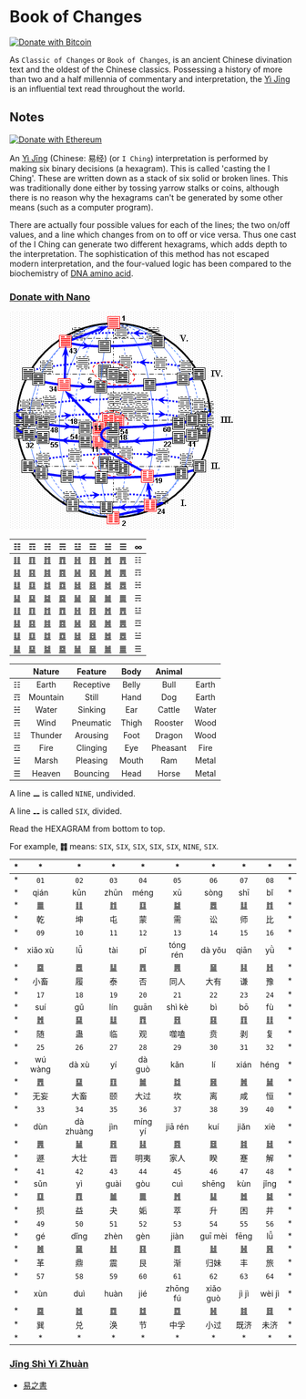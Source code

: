 # Book of Changes

[![Donate with Bitcoin](https://en.cryptobadges.io/badge/micro/1ABCGeXyjjUt6io4A88gbgc9oT9YcNDUhx)](https://en.cryptobadges.io/donate/1ABCGeXyjjUt6io4A88gbgc9oT9YcNDUhx)

As `Classic of Changes` or `Book of Changes`, is an ancient Chinese divination text and the oldest of the Chinese classics. Possessing a history of more than two and a half millennia of commentary and interpretation, the [Yì Jīng](https://ctext.org/book-of-changes) is an influential text read throughout the world.

## Notes

[![Donate with Ethereum](https://en.cryptobadges.io/badge/micro/0xdd9479cB3Adb149bED39197236A10C68Ae63e490)](https://en.cryptobadges.io/donate/0xdd9479cB3Adb149bED39197236A10C68Ae63e490)

An [Yì Jīng](https://ctext.org/book-of-changes) (Chinese: 易经) (or `I Ching`) interpretation is performed by making six binary decisions (a hexagram). This is called 'casting the I Ching'. These are written down as a stack of six solid or broken lines. This was traditionally done either by tossing yarrow stalks or coins, although there is no reason why the hexagrams can't be generated by some other means (such as a computer program).

There are actually four possible values for each of the lines; the two on/off values, and a line which changes from on to off or vice versa. Thus one cast of the I Ching can generate two different hexagrams, which adds depth to the interpretation. The sophistication of this method has not escaped modern interpretation, and the four-valued logic has been compared to the biochemistry of [DNA amino acid](https://www.genome.gov/genetics-glossary/Genetic-Code).

### [Donate with Nano](https://nano.to/nano_1epekqnnr185e6dparfchfy7zbthfddu7isatwqo9yoaejs6qztiza3rs8kr?title=Donate&success_url=https://88o.io/success?id={{id}}&cancel_url=https://88o.io/)
![Yì Global](global.gif)

| ☷ | ☶ | ☵ | ☴ | ☳ | ☲ | ☱ | ☰ | ∞ |
|---|---|---|---|---|---|---|---|---|
| [䷁](0.0.md) | [䷖](0.1.md) | [䷇](0.2.md) | [䷓](0.3.md) | [䷏](0.4.md) | [䷢](0.5.md) | [䷬](0.6.md) | [䷋](0.7.md) | ☷ |
| [䷎](1.0.md) | [䷳](1.1.md) | [䷦](1.2.md) | [䷴](1.3.md) | [䷽](1.4.md) | [䷷](1.5.md) | [䷞](1.6.md) | [䷠](1.7.md) | ☶ |
| [䷆](2.0.md) | [䷃](2.1.md) | [䷜](2.2.md) | [䷺](2.3.md) | [䷧](2.4.md) | [䷿](2.5.md) | [䷮](2.6.md) | [䷅](2.7.md) | ☵ |
| [䷭](3.0.md) | [䷑](3.1.md) | [䷯](3.2.md) | [䷸](3.3.md) | [䷟](3.4.md) | [䷱](3.5.md) | [䷛](3.6.md) | [䷫](3.7.md) | ☴ |
| [䷗](4.0.md) | [䷚](4.1.md) | [䷂](4.2.md) | [䷩](4.3.md) | [䷲](4.4.md) | [䷔](4.5.md) | [䷐](4.6.md) | [䷘](4.7.md) | ☳ |
| [䷣](5.0.md) | [䷕](5.1.md) | [䷾](5.2.md) | [䷤](5.3.md) | [䷶](5.4.md) | [䷝](5.5.md) | [䷰](5.6.md) | [䷌](5.7.md) | ☲ |
| [䷒](6.0.md) | [䷨](6.1.md) | [䷻](6.2.md) | [䷼](6.3.md) | [䷵](6.4.md) | [䷥](6.5.md) | [䷹](6.6.md) | [䷉](6.7.md) | ☱ |
| [䷊](7.0.md) | [䷙](7.1.md) | [䷄](7.2.md) | [䷈](7.3.md) | [䷡](7.4.md) | [䷍](7.5.md) | [䷪](7.6.md) | [䷀](7.7.md) | ☰ |

|  | Nature | Feature | Body | Animal |  | 
|---| :-: | :--: | :--: | :--: | :-: | 
| ☷ | Earth | Receptive | Belly | Bull | Earth |
| ☶ | Mountain | Still | Hand | Dog | Earth |
| ☵ | Water | Sinking | Ear | Cattle | Water |
| ☴ | Wind | Pneumatic | Thigh | Rooster | Wood |
| ☳ | Thunder | Arousing | Foot | Dragon | Wood |
| ☲ | Fire | Clinging | Eye | Pheasant | Fire |
| ☱ | Marsh | Pleasing | Mouth | Ram | Metal |
| ☰ | Heaven | Bouncing | Head | Horse | Metal |

A line **⚊** is called `NINE`, undivided.

A line **⚋** is called `SIX`, divided.

Read the HEXAGRAM from bottom to top.

For example, **䷇** means: `SIX`, `SIX`, `SIX`, `SIX`, `SIX`, `NINE`, `SIX`.
 
| * | * | * | * | * | * | * | * | * | * |
| - | :-: | :-: | :-: | :-: | :-: | :-: | :-: | :-: | - |
| * | `01` | `02` | `03` | `04` | `05` | `06` | `07` | `08` | * |
| * | qián | kūn | zhūn | méng | xū | sòng | shī | bǐ | * |
| * | [䷀](en/e4b9beqian.md) | [䷁](en/e59da4kun.md) | [䷂](en/e5b1afzhun.md) | [䷃](en/e89299meng.md) | [䷄](en/e99c80xu.md) | [䷅](en/e8aebcsong.md) | [䷆](en/e5b888shi.md) | [䷇](en/e6af94bi.md) | * |
| * | 乾 | 坤 | 屯 | 蒙 | 需 | 讼 | 师 | 比 | * |
| * | `09` | `10` | `11` | `12` | `13` | `14` | `15` | `16` | * |
| * | xiǎo xù | lǚ | tài | pǐ | tóng rén | dà yǒu | qiān| yǜ | * |
| * | [䷈](en/e5b08fe7959cxiaoxu.md) | [䷉](en/e5b1a5lv.md) | [䷊](en/e6b3b0tai.md) | [䷋](en/e590a6pi.md) | [䷌](en/e5908ce4babatongren.md) | [䷍](en/e5a4a7e69c89dayou.md) | [䷎](en/e8b0a6qian.md) | [䷏](en/e8b1abyu.md) | * |
| * | 小畜 | 履 | 泰 | 否 | 同人 | 大有 | 谦 | 豫 | * |
| * | `17` | `18` | `19` | `20` | `21` | `22` | `23` | `24` | * |
| * | suí | gǔ | lín | guān | shì kè | bì | bō | fù | * |
| * | [䷐](en/e99a8fsui.md) | [䷑](en/e89b8agu.md) | [䷒](en/e4b8b4lin.md) | [䷓](en/e8a782guan.md) | [䷔](en/e599ace59791shike.md) | [䷕](en/e8b4b2bi.md) | [䷖](en/e589a5bo.md) | [䷗](en/e5a48dfu.md) | * |
| * | 随 | 蛊 | 临 | 观 | 噬嗑 | 贲 | 剥 | 复 | * |
| * | `25` | `26` | `27` | `28` | `29` | `30` | `31` | `32` | * |
| * | wú wàng | dà xù | yí | dà guò | kǎn | lí | xián | héng | * |
| * | [䷘](en/e697a0e5a684wuwang.md) | [䷙](en/e5a4a7e89384daxu.md) | [䷚](en/e9a290yi.md) | [䷛](en/e5a4a7e8bf87daguo.md) | [䷜](en/e59d8ekan.md) | [䷝](en/e7a6bbli.md) | [䷞](en/e592b8xian.md) | [䷟](en/e68192heng.md) | * |
| * | 无妄 | 大畜 | 颐 | 大过 | 坎 | 离 | 咸 | 恒 | * |
| * | `33` | `34` | `35` | `36` | `37` | `38` | `39` | `40` | * |
| * | dùn | dà zhuàng | jìn | míng yí | jiā rén | kuí | jiǎn | xiè | * |
| * | [䷠](en/e981afdun.md) | [䷡](en/e5a4a7e5a3aedazhuang.md) | [䷢](en/e6998bjin.md) | [䷣](en/e6988ee5a4b7mingyi.md) | [䷤](en/e5aeb6e4babajiaren.md) | [䷥](en/e79dbdkui.md) | [䷦](en/e8b987jian.md) | [䷧](en/e8a7a3xie.md) | * |
| * | 遯 | 大壮 | 晋 | 明夷 | 家人 | 睽 | 蹇 | 解 | * |
| * | `41` | `42` | `43` | `44` | `45` | `46` | `47` | `48` | * |
| * | sǔn | yì | guài | gòu | cuì | shēng | kùn | jǐng | * |
| * | [䷨](en/e68d9fsun.md) | [䷩](en/e79b8ayi.md) | [䷪](en/e5a4acguai.md) | [䷫](en/e5a7a4gou.md) | [䷬](en/e89083cui.md) | [䷭](en/e58d87sheng.md) | [䷮](en/e59bb0kun.md) | [䷯](en/e4ba95jing.md) | * |
| * | 损 | 益 | 夬 | 姤 | 萃 | 升 | 困 | 井 | * |
| * | `49` | `50` | `51` | `52` | `53` | `54` | `55` | `56` | * |
| * | gé | dǐng | zhèn | gèn | jiàn | guī mèi | fēng | lǚ | * |
| * | [䷰](en/e99da9ge.md) | [䷱](en/e9bc8eding.md) | [䷲](en/e99c87zhen.md) | [䷳](en/e889aegen.md) | [䷴](en/e6b890jian.md) | [䷵](en/e5bd92e5a6b9guimei.md) | [䷶](en/e4b8b0feng.md) | [䷷](en/e69785lv.md) | * |
| * | 革 | 鼎 | 震 | 艮 | 渐 | 归妹 | 丰 | 旅 | * |
| * | `57` | `58` | `59` | `60` | `61` | `62` |  `63` | `64` | * |
| * | xùn | duì | huàn | jié | zhōng fú  | xiǎo guò | jì jì | wèi jì | * |
| * | [䷸](en/e5b7bdxun.md) | [䷹](en/e58591dui.md) | [䷺](en/e6b6a3huan.md) | [䷻](en/e88a82jie.md) | [䷼](en/e4b8ade5ad9azhongfu.md) | [䷽](en/e5b08fe8bf87xiaoguo.md) | [䷾](en/e697a2e6b58ejiji.md) | [䷿](en/e69caae6b58eweiji.md) | * |
| * | 巽 | 兑 | 涣 | 节 | 中孚 | 小过 | 既济 | 未济 | * |
| * | * | * | * | * | * | * | * | * | * |

### [Jīng Shì Yì Zhuàn](jing/README_en.md)

- [易之書](README_CN.md)
